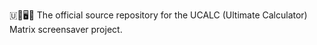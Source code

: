 🇺🧮️🖥️✨️ The official source repository for the UCALC (Ultimate Calculator) Matrix screensaver project.
